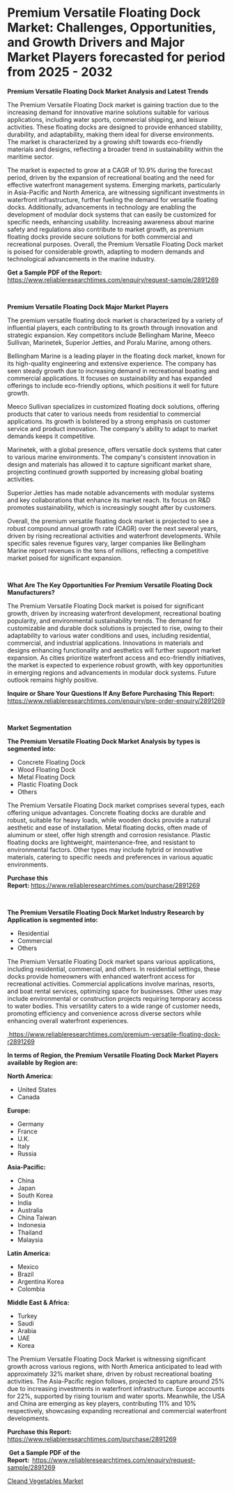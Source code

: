 <p><h1>Premium Versatile Floating Dock Market: Challenges, Opportunities, and Growth Drivers and Major Market Players forecasted for period from 2025 - 2032</h1></p><p><strong>Premium Versatile Floating Dock Market Analysis and Latest Trends</strong></p>
<p><p>The Premium Versatile Floating Dock market is gaining traction due to the increasing demand for innovative marine solutions suitable for various applications, including water sports, commercial shipping, and leisure activities. These floating docks are designed to provide enhanced stability, durability, and adaptability, making them ideal for diverse environments. The market is characterized by a growing shift towards eco-friendly materials and designs, reflecting a broader trend in sustainability within the maritime sector.</p><p>The market is expected to grow at a CAGR of 10.9% during the forecast period, driven by the expansion of recreational boating and the need for effective waterfront management systems. Emerging markets, particularly in Asia-Pacific and North America, are witnessing significant investments in waterfront infrastructure, further fueling the demand for versatile floating docks. Additionally, advancements in technology are enabling the development of modular dock systems that can easily be customized for specific needs, enhancing usability. Increasing awareness about marine safety and regulations also contribute to market growth, as premium floating docks provide secure solutions for both commercial and recreational purposes. Overall, the Premium Versatile Floating Dock market is poised for considerable growth, adapting to modern demands and technological advancements in the marine industry.</p></p>
<p><strong>Get a Sample PDF of the Report:&nbsp;</strong> <a href="https://www.reliableresearchtimes.com/enquiry/request-sample/2891269?utm_campaign=3011&utm_medium=2&utm_source=Github&utm_content=ia&utm_term=14032025&utm_id=premium-versatile-floating-dock">https://www.reliableresearchtimes.com/enquiry/request-sample/2891269</a></p>
<p>&nbsp;</p>
<p><strong>Premium Versatile Floating Dock Major Market Players</strong></p>
<p><p>The premium versatile floating dock market is characterized by a variety of influential players, each contributing to its growth through innovation and strategic expansion. Key competitors include Bellingham Marine, Meeco Sullivan, Marinetek, Superior Jetties, and Poralu Marine, among others. </p><p>Bellingham Marine is a leading player in the floating dock market, known for its high-quality engineering and extensive experience. The company has seen steady growth due to increasing demand in recreational boating and commercial applications. It focuses on sustainability and has expanded offerings to include eco-friendly options, which positions it well for future growth.</p><p>Meeco Sullivan specializes in customized floating dock solutions, offering products that cater to various needs from residential to commercial applications. Its growth is bolstered by a strong emphasis on customer service and product innovation. The company's ability to adapt to market demands keeps it competitive.</p><p>Marinetek, with a global presence, offers versatile dock systems that cater to various marine environments. The company's consistent innovation in design and materials has allowed it to capture significant market share, projecting continued growth supported by increasing global boating activities.</p><p>Superior Jetties has made notable advancements with modular systems and key collaborations that enhance its market reach. Its focus on R&D promotes sustainability, which is increasingly sought after by customers.</p><p>Overall, the premium versatile floating dock market is projected to see a robust compound annual growth rate (CAGR) over the next several years, driven by rising recreational activities and waterfront developments. While specific sales revenue figures vary, larger companies like Bellingham Marine report revenues in the tens of millions, reflecting a competitive market poised for significant expansion.</p></p>
<p>&nbsp;</p>
<p><strong>What Are The Key Opportunities For Premium Versatile Floating Dock Manufacturers?</strong></p>
<p><p>The Premium Versatile Floating Dock market is poised for significant growth, driven by increasing waterfront development, recreational boating popularity, and environmental sustainability trends. The demand for customizable and durable dock solutions is projected to rise, owing to their adaptability to various water conditions and uses, including residential, commercial, and industrial applications. Innovations in materials and designs enhancing functionality and aesthetics will further support market expansion. As cities prioritize waterfront access and eco-friendly initiatives, the market is expected to experience robust growth, with key opportunities in emerging regions and advancements in modular dock systems. Future outlook remains highly positive.</p></p>
<p><strong>Inquire or Share Your Questions If Any Before Purchasing This Report:</strong> <a href="https://www.reliableresearchtimes.com/enquiry/pre-order-enquiry/2891269?utm_campaign=3011&utm_medium=2&utm_source=Github&utm_content=ia&utm_term=14032025&utm_id=premium-versatile-floating-dock">https://www.reliableresearchtimes.com/enquiry/pre-order-enquiry/2891269</a></p>
<p>&nbsp;</p>
<p><strong>Market Segmentation</strong></p>
<p><strong>The Premium Versatile Floating Dock Market Analysis by types is segmented into:</strong></p>
<p><ul><li>Concrete Floating Dock</li><li>Wood Floating Dock</li><li>Metal Floating Dock</li><li>Plastic Floating Dock</li><li>Others</li></ul></p>
<p><p>The Premium Versatile Floating Dock market comprises several types, each offering unique advantages. Concrete floating docks are durable and robust, suitable for heavy loads, while wooden docks provide a natural aesthetic and ease of installation. Metal floating docks, often made of aluminum or steel, offer high strength and corrosion resistance. Plastic floating docks are lightweight, maintenance-free, and resistant to environmental factors. Other types may include hybrid or innovative materials, catering to specific needs and preferences in various aquatic environments.</p></p>
<p><strong>Purchase this Report:&nbsp;</strong><a href="https://www.reliableresearchtimes.com/purchase/2891269?utm_campaign=3011&utm_medium=2&utm_source=Github&utm_content=ia&utm_term=14032025&utm_id=premium-versatile-floating-dock">https://www.reliableresearchtimes.com/purchase/2891269</a></p>
<p>&nbsp;</p>
<p><strong>The Premium Versatile Floating Dock Market Industry Research by Application is segmented into:</strong></p>
<p><ul><li>Residential</li><li>Commercial</li><li>Others</li></ul></p>
<p><p>The Premium Versatile Floating Dock market spans various applications, including residential, commercial, and others. In residential settings, these docks provide homeowners with enhanced waterfront access for recreational activities. Commercial applications involve marinas, resorts, and boat rental services, optimizing space for businesses. Other uses may include environmental or construction projects requiring temporary access to water bodies. This versatility caters to a wide range of customer needs, promoting efficiency and convenience across diverse sectors while enhancing overall waterfront experiences.</p></p>
<p><a href="https://www.reliableresearchtimes.com/premium-versatile-floating-dock-r2891269?utm_campaign=3011&utm_medium=2&utm_source=Github&utm_content=ia&utm_term=14032025&utm_id=premium-versatile-floating-dock">&nbsp;https://www.reliableresearchtimes.com/premium-versatile-floating-dock-r2891269</a></p>
<p><strong>In terms of Region, the Premium Versatile Floating Dock Market Players available by Region are:</strong></p>
<p>
    <p> <strong> North America: </strong>
        <ul>
            <li>United States</li>
            <li>Canada</li>
        </ul>
        </p> 
    <p> <strong> Europe: </strong>
        <ul>
            <li>Germany</li>
            <li>France</li>
            <li>U.K.</li>
            <li>Italy</li>
            <li>Russia</li>
        </ul>
        </p> 
    <p> <strong> Asia-Pacific: </strong>
        <ul>
            <li>China</li>
            <li>Japan</li>
            <li>South Korea</li>
            <li>India</li>
            <li>Australia</li>
            <li>China Taiwan</li>
            <li>Indonesia</li>
            <li>Thailand</li>
            <li>Malaysia</li>
        </ul>
        </p> 
    <p> <strong> Latin America: </strong>
        <ul>
            <li>Mexico</li>
            <li>Brazil</li>
            <li>Argentina Korea</li>
            <li>Colombia</li>
        </ul>
        </p> 
    <p> <strong> Middle East & Africa: </strong>
        <ul>
            <li>Turkey</li>
            <li>Saudi</li>
            <li>Arabia</li>
            <li>UAE</li>
            <li>Korea</li>
        </ul>
    </p>
    </p>
<p><p>The Premium Versatile Floating Dock Market is witnessing significant growth across various regions, with North America anticipated to lead with approximately 32% market share, driven by robust recreational boating activities. The Asia-Pacific region follows, projected to capture around 25% due to increasing investments in waterfront infrastructure. Europe accounts for 22%, supported by rising tourism and water sports. Meanwhile, the USA and China are emerging as key players, contributing 11% and 10% respectively, showcasing expanding recreational and commercial waterfront developments.</p></p>
<p><strong>Purchase this Report: </strong><a href="https://www.reliableresearchtimes.com/purchase/2891269?utm_campaign=3011&utm_medium=2&utm_source=Github&utm_content=ia&utm_term=14032025&utm_id=premium-versatile-floating-dock">https://www.reliableresearchtimes.com/purchase/2891269</a></p>
<p>&nbsp;<strong>Get a Sample PDF of the Report:&nbsp;&nbsp;</strong><a href="https://www.reliableresearchtimes.com/enquiry/request-sample/2891269?utm_campaign=3011&utm_medium=2&utm_source=Github&utm_content=ia&utm_term=14032025&utm_id=premium-versatile-floating-dock">https://www.reliableresearchtimes.com/enquiry/request-sample/2891269</a></p>
<p><strong></strong></p>
<p><p><a href="https://github.com/phephezxnf/Market-Research-Report-List-1/blob/main/cleand-vegetables-market.md?utm_campaign=3011&utm_medium=2&utm_source=Github&utm_content=ia&utm_term=14032025&utm_id=premium-versatile-floating-dock">Cleand Vegetables Market</a></p></p>